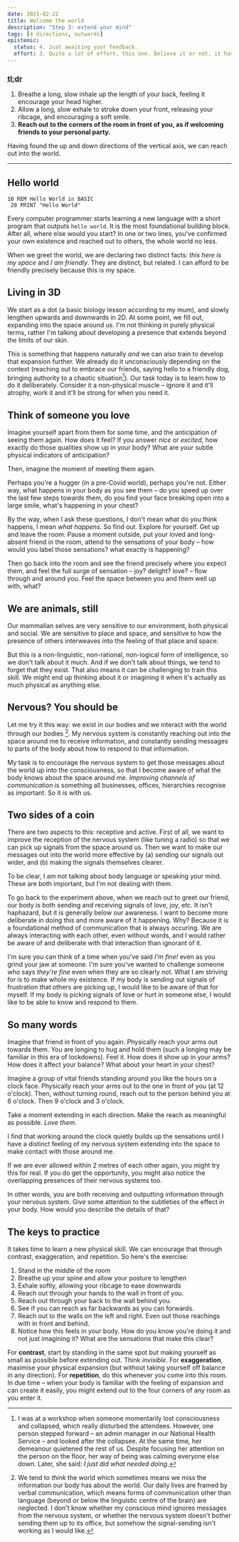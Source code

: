 ```yaml
---
date: 2021-02-22
title: Welcome the world
description: "Step 3: extend your mind"
tags: [4 directions, outwards]
epistemic:
  status: 4. Just awaiting your feedback.
  effort: 3. Quite a lot of effort, this one. Believe it or not, it has had a fair amount of editing.
---
```


### <abbr title="Too long; didn't read">tl;dr</abbr>

1. Breathe a long, slow inhale up the length of your back, feeling it encourage your head higher.
2. Allow a long, slow exhale to stroke down your front, releasing your ribcage, and encouraging a soft smile.
3. **Reach out to the corners of the room in front of you, as if welcoming friends to your personal party.**
   <!--3. Allow your arms and body to settle whilst that expansive state continues.-->

Having found the up and down directions of the vertical axis, we can reach out into the world.

---

## Hello world

```
10 REM Hello World in BASIC
 20 PRINT "Hello World"
```

Every computer programmer starts learning a new language with a short program that outputs `hello world`. It is the most foundational building block. After all, where else would you start? In one or two lines, you've confirmed your own existence and reached out to others, the whole world no less.

When we greet the world, we are declaring two distinct facts: _this here is my space_ and _I am friendly_. They are distinct, but related. I can afford to be friendly precisely because this is my space.

## Living in 3D

We start as a dot (a basic biology lesson according to my mum), and slowly lengthen upwards and downwards in 2D. At some point, we fill out, expanding into the space around us. I'm not thinking in purely physical terms, rather I'm talking about developing a presence that extends beyond the limits of our skin.

This is something that happens naturally _and_ we can also train to develop that expansion further. We already do it unconsciously depending on the context (reaching out to embrace our friends, saying hello to a friendly dog, bringing authority to a chaotic situation[^fn-first-aid]). Our task today is to learn how to do it deliberately. Consider it a non-physical muscle – ignore it and it'll atrophy, work it and it'll be strong for when you need it.

[^fn-first-aid]: I was at a workshop when someone momentarily lost consciousness and collapsed, which really disturbed the attendees. However, one person stepped forward – an admin manager in our National Health Service – and looked after the collapsee. At the same time, her demeanour quietened the rest of us. Despite focusing her attention on the person on the floor, her way of being was calming everyone else down. Later, she said: _I just did what needed doing_.

## Think of someone you love

Imagine yourself apart from them for some time, and the anticipation of seeing them again. How does it feel? If you answer _nice_ or _excited_, how exactly do those qualities show up in your body? What are _your_ subtle physical indicators of anticipation?

Then, imagine the moment of meeting them again.

Perhaps you're a hugger (in a pre-Covid world), perhaps you're not. Either way, what happens in your body as you see them – do you speed up over the last few steps towards them, do you find your face breaking open into a large smile, what's happening in your chest?

By the way, when I ask these questions, I don't mean what do you think happens, I mean _what happens_. So find out. Explore for yourself. Get up and leave the room. Pause a moment outside, put your loved and long-absent friend in the room, attend to the sensations of your body – how would you label those sensations? what exactly is happening?

Then go back into the room and see the friend precisely where you expect them, and feel the full surge of sensation – joy? delight? love? – flow through and around you. Feel the space between you and them well up with, what?

## We are animals, still

Our mammalian selves are very sensitive to our environment, both physical and social. We are sensitive to place and space, and sensitive to how the presence of others interweaves into the feeling of that place and space.

But this is a non-linguistic, non-rational, non-logical form of intelligence, so we don't talk about it much. And if we don't talk about things, we tend to forget that they exist. That also means it can be challenging to train this skill. We might end up thinking about it or imagining it when it's actually as much physical as anything else.

## Nervous? You should be

Let me try it this way: we exist in our bodies and we interact with the world through our bodies [^fn-missing]. My nervous system is constantly reaching out into the space around me to receive information, and constantly sending messages to parts of the body about how to respond to that information.

[^fn-missing]: We tend to _think_ the world which sometimes means we miss the information our body has about the world. Our daily lives are framed by verbal communication, which means forms of communication other than language (beyond or below the linguistic centre of the brain) are neglected. I don't know whether my conscious mind ignores messages from the nervous system, or whether the nervous system doesn't bother sending them up to its office, but somehow the signal-sending isn't working as I would like.

My task is to encourage the nervous system to get those messages about the world up into the consciousness, so that I become aware of what the body knows about the space around me. _Improving channels of communication_ is something all businesses, offices, hierarchies recognise as important. So it is with us.

## Two sides of a coin

There are two aspects to this: receptive and active. First of all, we want to improve the reception of the nervous system (like tuning a radio) so that we can pick up signals from the space around us. Then we want to make our messages out into the world more effective by (a) sending our signals out wider, and (b) making the signals themselves clearer.

To be clear, I am not talking about body language or speaking your mind. These are both important, but I'm not dealing with them.

To go back to the experiment above, when we reach out to greet our friend, our body is both sending and receiving signals of love, joy, etc. It isn't haphazard, but it is generally below our awareness. I want to become more deliberate in doing this and more aware of it happening. Why? Because it is a foundational method of communication that is always occuring. We are always interacting with each other, even without words, and I would rather be aware of and deliberate with that interaction than ignorant of it.

I'm sure you can think of a time when you've said _I'm fine!_ even as you grind your jaw at someone. I'm sure you've wanted to challenge someone who says _they're fine_ even when they are so clearly not. What I am striving for is to make whole my existence. If my body is sending out signals of frustration that others are picking up, I would like to be aware of that for myself. If my body is picking signals of love or hurt in someone else, I would like to be able to know and respond to them.

## So many words

Imagine that friend in front of you again. Physically reach your arms out towards them. You are longing to hug and hold them (such a longing may be familiar in this era of lockdowns). Feel it. How does it show up in your arms? How does it affect your balance? What about your heart in your chest?

Imagine a group of vital friends standing around you like the hours on a clock face. Physically reach your arms out to the one in front of you (at 12 o'clock). Then, without turning round, reach out to the person behind you at 6 o'clock. Then 9 o'clock and 3 o'clock.

Take a moment extending in each direction. Make the reach as meaningful as possible. _Love them_.

I find that working around the clock quietly builds up the sensations until I have a distinct feeling of my nervous system extending into the space to make contact with those around me.

If we are ever allowed within 2 metres of each other again, you might try this for real. If you do get the opportunity, you might also notice the overlapping presences of their nervous systems too.

In other words, you are both receiving and outputting information through your nervous system. Give some attention to the subtleties of the effect in your body. How would you describe the details of that?

## The keys to practice

It takes time to learn a new physical skill. We can encourage that through contrast, exaggeration, and repetition. So here's the exercise:

1. Stand in the middle of the room
2. Breathe up your spine and allow your posture to lengthen
3. Exhale softly, allowing your ribcage to ease downwards
4. Reach out through your hands to the wall in front of you.
5. Reach out through your back to the wall behind you.
6. See if you can reach as far backwards as you can forwards.
7. Reach out to the walls on the left and right. Even out those reachings with in front and behind.
8. Notice how this feels in your body. How do you know you're doing it and not just imagining it? What are the sensations that make this clear?

For **contrast**, start by standing in the same spot but making yourself as small as possible before extending out. Think _invisible_. For **exaggeration**, maximise your physical expansion (but without taking yourself off balance in any direction). For **repetition**, do this whenever you come into this room. In due time – when your body is familiar with the feeling of expansion and can create it easily, you might extend out to the four corners of any room as you enter it.

